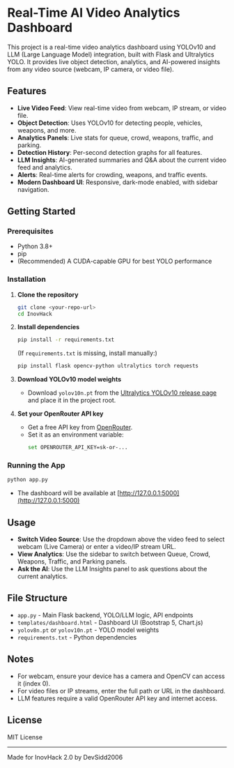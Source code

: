 # Real-Time AI Video Analytics Dashboard

This project is a real-time video analytics dashboard using YOLOv10 and LLM (Large Language Model) integration, built with Flask and Ultralytics YOLO. It provides live object detection, analytics, and AI-powered insights from any video source (webcam, IP camera, or video file).

## Features
- **Live Video Feed**: View real-time video from webcam, IP stream, or video file.
- **Object Detection**: Uses YOLOv10 for detecting people, vehicles, weapons, and more.
- **Analytics Panels**: Live stats for queue, crowd, weapons, traffic, and parking.
- **Detection History**: Per-second detection graphs for all features.
- **LLM Insights**: AI-generated summaries and Q&A about the current video feed and analytics.
- **Alerts**: Real-time alerts for crowding, weapons, and traffic events.
- **Modern Dashboard UI**: Responsive, dark-mode enabled, with sidebar navigation.

## Getting Started

### Prerequisites
- Python 3.8+
- pip
- (Recommended) A CUDA-capable GPU for best YOLO performance

### Installation
1. **Clone the repository**
   ```sh
   git clone <your-repo-url>
   cd InovHack
   ```
2. **Install dependencies**
   ```sh
   pip install -r requirements.txt
   ```
   (If `requirements.txt` is missing, install manually:)
   ```sh
   pip install flask opencv-python ultralytics torch requests
   ```
3. **Download YOLOv10 model weights**
   - Download `yolov10n.pt` from the [Ultralytics YOLOv10 release page](https://github.com/ultralytics/ultralytics/releases) and place it in the project root.

4. **Set your OpenRouter API key**
   - Get a free API key from [OpenRouter](https://openrouter.ai/).
   - Set it as an environment variable:
     ```sh
     set OPENROUTER_API_KEY=sk-or-...
     ```

### Running the App
```sh
python app.py
```
- The dashboard will be available at [http://127.0.0.1:5000](http://127.0.0.1:5000)

## Usage
- **Switch Video Source**: Use the dropdown above the video feed to select webcam (Live Camera) or enter a video/IP stream URL.
- **View Analytics**: Use the sidebar to switch between Queue, Crowd, Weapons, Traffic, and Parking panels.
- **Ask the AI**: Use the LLM Insights panel to ask questions about the current analytics.

## File Structure
- `app.py` - Main Flask backend, YOLO/LLM logic, API endpoints
- `templates/dashboard.html` - Dashboard UI (Bootstrap 5, Chart.js)
- `yolov8n.pt` or `yolov10n.pt` - YOLO model weights
- `requirements.txt` - Python dependencies

## Notes
- For webcam, ensure your device has a camera and OpenCV can access it (index 0).
- For video files or IP streams, enter the full path or URL in the dashboard.
- LLM features require a valid OpenRouter API key and internet access.

## License
MIT License

---
Made for InovHack 2.0 by DevSidd2006
